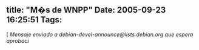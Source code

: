 title: "M�s de WNPP"
Date: 2005-09-23 16:25:51
Tags: 
---
<p>[ <i>Mensaje enviado a debian-devel-announce@lists.debian.org que espera aprobaci